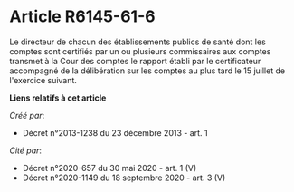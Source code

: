 # Article R6145-61-6

Le directeur de chacun des établissements publics de santé dont les comptes sont certifiés par un ou plusieurs commissaires
aux comptes transmet à la Cour des comptes le rapport établi par le certificateur accompagné de la délibération sur les
comptes au plus tard le 15 juillet de l'exercice suivant.

**Liens relatifs à cet article**

_Créé par_:

  - Décret n°2013-1238 du 23 décembre 2013 - art. 1

_Cité par_:

  - Décret n°2020-657 du 30 mai 2020 - art. 1 (V)
  - Décret n°2020-1149 du 18 septembre 2020 - art. 3 (V)
